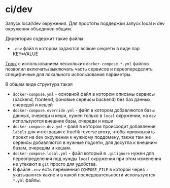 # ci/dev

Запуск local/dev окружения. Для простоты поддержки запуск local и dev окружения объединен общим. 

Директория содержит такие файлы 

- `.env` файл в котором задаются всякие секреты в виде пар KEY=VALUE

[Трюк](https://docs.docker.com/compose/extends/) с использованием нескольких `docker-compose.*.yml` файлов позволил включать/выключать часть сервисов и переопеределять специфичные для локального использования параметры.

В общем виде структура такая

- `docker-compose.yml` - основной файл в котором описаны сервисы (backend, frontend, фоновые сервисы backend) без баз данных, очередей и кешей
- `docker-compose.override.yml` - файл в котором добавляются базы данных, очереди и кеши, нужен только в `local` окружении, на `dev` используются внешние базы, очереди и кеши
- `docker-compose.dev.yml` - файл в котором происходит добавление `labels` для интеграции с traefik reverse proxy, чтобы привязывать проект на dev окружении к нужному поддомену, также там же сервисы добавляются в нужные подсети, для досутпа к внешним базам, очередям и кешам.
- `docker-compose.local.yml` - файл который в `.gitignore` нужен для переопределения под нужды `local` окружения при этом изменения не утекают в `git` просто для удобства.
- В файле `.env` есть переменная `COMPOSE_FILE` в которой через `:` указываются какие и в какой последовательности используются `*.yml` файлы.

